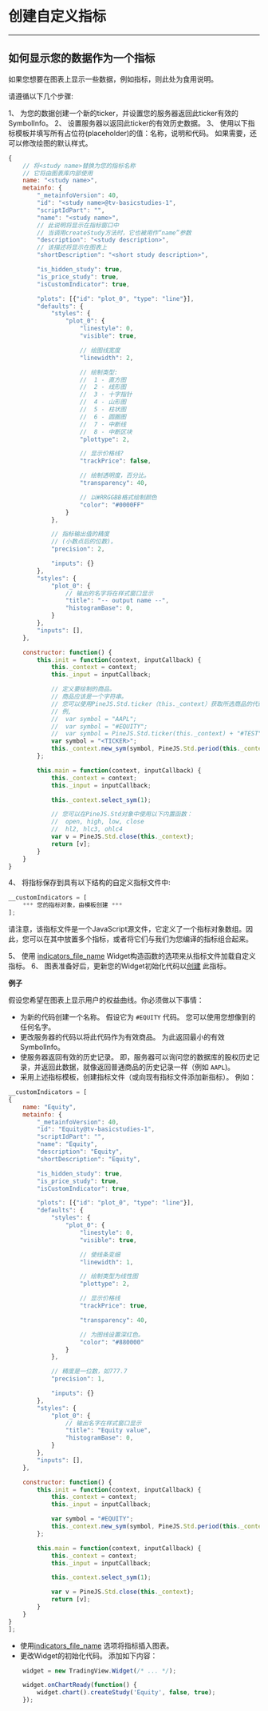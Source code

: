 # 创建自定义指标

---

## 如何显示您的数据作为一个指标

如果您想要在图表上显示一些数据，例如指标，则此处为食用说明。

请遵循以下几个步骤:

  1、 为您的数据创建一个新的ticker，并设置您的服务器返回此ticker有效的SymbolInfo。
  2、 设置服务器以返回此ticker的有效历史数据。
  3、 使用以下指标模板并填写所有占位符(placeholder)的值：名称，说明和代码。 如果需要，还可以修改绘图的默认样式。

```javascript
{
	// 将<study name>替换为您的指标名称
	// 它将由图表库内部使用
	name: "<study name>",
	metainfo: {
		"_metainfoVersion": 40,
		"id": "<study name>@tv-basicstudies-1",
		"scriptIdPart": "",
		"name": "<study name>",
		// 此说明将显示在指标窗口中
		// 当调用createStudy方法时，它也被用作“name”参数
		"description": "<study description>",
		// 该描述将显示在图表上
		"shortDescription": "<short study description>",

		"is_hidden_study": true,
		"is_price_study": true,
		"isCustomIndicator": true,

		"plots": [{"id": "plot_0", "type": "line"}],
		"defaults": {
			"styles": {
				"plot_0": {
					"linestyle": 0,
					"visible": true,

					// 绘图线宽度
					"linewidth": 2,

					// 绘制类型:
					//	1 - 直方图
					//	2 - 线形图
					//	3 - 十字指针
					//	4 - 山形图
					//	5 - 柱状图
					//	6 - 圆圈图
					//	7 - 中断线
					//	8 - 中断区块
					"plottype": 2,

					// 显示价格线?
					"trackPrice": false,

					// 绘制透明度，百分比。
					"transparency": 40,

					// 以#RRGGBB格式绘制颜色
					"color": "#0000FF"
				}
			},

			// 指标输出值的精度
			// (小数点后的位数)。
			"precision": 2,

			"inputs": {}
		},
		"styles": {
			"plot_0": {
				// 输出的名字将在样式窗口显示
				"title": "-- output name --",
				"histogramBase": 0,
			}
		},
		"inputs": [],
	},

	constructor: function() {
		this.init = function(context, inputCallback) {
			this._context = context;
			this._input = inputCallback;

			// 定义要绘制的商品。
			// 商品应该是一个字符串。
			// 您可以使用PineJS.Std.ticker（this._context）获取所选商品的代码。
			// 例,
			//	var symbol = "AAPL";
			//	var symbol = "#EQUITY";
			//	var symbol = PineJS.Std.ticker(this._context) + "#TEST";
			var symbol = "<TICKER>";
			this._context.new_sym(symbol, PineJS.Std.period(this._context), PineJS.Std.period(this._context));
		};

		this.main = function(context, inputCallback) {
			this._context = context;
			this._input = inputCallback;

			this._context.select_sym(1);

			// 您可以在PineJS.Std对象中使用以下内置函数：
			// 	open, high, low, close
			//	hl2, hlc3, ohlc4
			var v = PineJS.Std.close(this._context);
			return [v];
		}
	}
}
```

  4、 将指标保存到具有以下结构的自定义指标文件中:

```javascript
__customIndicators = [
	*** 您的指标对象，由模板创建 ***
];
```

请注意，该指标文件是一个JavaScript源文件，它定义了一个指标对象数组。因此，您可以在其中放置多个指标，或者将它们与我们为您编译的指标组合起来。

  5、 使用 [indicators_file_name](/book/Widget-Constructor.md#indicatorsfilename) Widget构造函数的选项来从指标文件加载自定义指标。
  6、 图表准备好后，更新您的Widget初始化代码以[创建](/book/Chart-Methods.md#createstudyname-forceoverlay-lock-inputs-callback-overrides-options) 此指标。

**例子**

假设您希望在图表上显示用户的权益曲线。你必须做以下事情：

* 为新的代码创建一个名称。 假设它为 `#EQUITY` 代码。 您可以使用您想像到的任何名字。
* 更改服务器的代码以将此代码作为有效商品。 为此返回最小的有效SymbolInfo。
* 使服务器返回有效的历史记录。 即，服务器可以询问您的数据库的股权历史记录，并返回此数据，就像返回普通商品的历史记录一样（例如 `AAPL`)。
* 采用上述指标模板，创建指标文件（或向现有指标文件添加新指标）。 例如：

```javascript
__customIndicators = [
{
	name: "Equity",
	metainfo: {
		"_metainfoVersion": 40,
		"id": "Equity@tv-basicstudies-1",
		"scriptIdPart": "",
		"name": "Equity",
		"description": "Equity",
		"shortDescription": "Equity",

		"is_hidden_study": true,
		"is_price_study": true,
		"isCustomIndicator": true,

		"plots": [{"id": "plot_0", "type": "line"}],
		"defaults": {
			"styles": {
				"plot_0": {
					"linestyle": 0,
					"visible": true,

					// 使线条变细
					"linewidth": 1,

					// 绘制类型为线性图
					"plottype": 2,

					// 显示价格线
					"trackPrice": true,

					"transparency": 40,

					// 为图线设置深红色。
					"color": "#880000"
				}
			},

			// 精度是一位数，如777.7
			"precision": 1,

			"inputs": {}
		},
		"styles": {
			"plot_0": {
				// 输出名字在样式窗口显示
				"title": "Equity value",
				"histogramBase": 0,
			}
		},
		"inputs": [],
	},

	constructor: function() {
		this.init = function(context, inputCallback) {
			this._context = context;
			this._input = inputCallback;

			var symbol = "#EQUITY";
			this._context.new_sym(symbol, PineJS.Std.period(this._context), PineJS.Std.period(this._context));
		};

		this.main = function(context, inputCallback) {
			this._context = context;
			this._input = inputCallback;

			this._context.select_sym(1);

			var v = PineJS.Std.close(this._context);
			return [v];
		}
	}
}
];
```

* 使用[indicators_file_name](/book/Widget-Constructor.md#indicatorsfilename) 选项将指标插入图表。
* 更改Widget的初始化代码。 添加如下内容：

```javascript
	widget = new TradingView.Widget(/* ... */);

	widget.onChartReady(function() {
		widget.chart().createStudy('Equity', false, true);
	});
```
